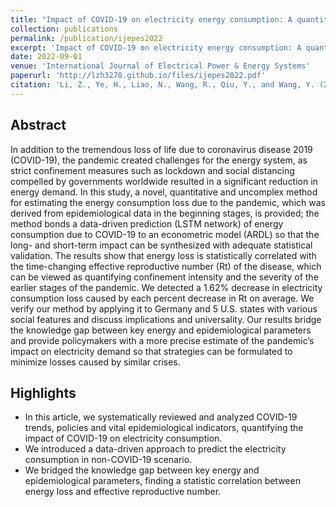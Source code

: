 ```yaml
---
title: "Impact of COVID-19 on electricity energy consumption: A quantitative analysis on electricity"
collection: publications
permalink: /publication/ijepes2022
excerpt: 'Impact of COVID-19 on electricity energy consumption: A quantitative analysis on electricity'
date: 2022-09-01
venue: 'International Journal of Electrical Power & Energy Systems'
paperurl: 'http://lzh3278.github.io/files/ijepes2022.pdf'
citation: 'Li, Z., Ye, H., Liao, N., Wang, R., Qiu, Y., and Wang, Y. (2022). Impact of COVID-19 on electricity energy consumption: A quantitative analysis on electricity. International Journal of Electrical Power & Energy Systems 140, 108084.'
---
```


Abstract
------
In addition to the tremendous loss of life due to coronavirus disease 2019 (COVID-19), the pandemic created challenges for the energy system, as strict confinement measures such as lockdown and social distancing compelled by governments worldwide resulted in a significant reduction in energy demand. In this study, a novel, quantitative and uncomplex method for estimating the energy consumption loss due to the pandemic, which was derived from epidemiological data in the beginning stages, is provided; the method bonds a data-driven prediction (LSTM network) of energy consumption due to COVID-19 to an econometric model (ARDL) so that the long- and short-term impact can be synthesized with adequate statistical validation. The results show that energy loss is statistically correlated with the time-changing effective reproductive number (Rt) of the disease, which can be viewed as quantifying confinement intensity and the severity of the earlier stages of the pandemic. We detected a 1.62% decrease in electricity consumption loss caused by each percent decrease in Rt on average. We verify our method by applying it to Germany and 5 U.S. states with various social features and discuss implications and universality. Our results bridge the knowledge gap between key energy and epidemiological parameters and provide policymakers with a more precise estimate of the pandemic’s impact on electricity demand so that strategies can be formulated to minimize losses caused by similar crises.
  
Highlights
------
* In this article, we systematically reviewed and analyzed COVID-19 trends, policies and vital epidemiological indicators, quantifying the impact of COVID-19 on electricity consumption.
* We introduced a data-driven approach to predict the electricity consumption in non-COVID-19 scenario.
* We bridged the knowledge gap between key energy and epidemiological parameters, finding a statistic correlation between energy loss and effective reproductive number.
